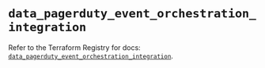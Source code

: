 # `data_pagerduty_event_orchestration_integration`

Refer to the Terraform Registry for docs: [`data_pagerduty_event_orchestration_integration`](https://registry.terraform.io/providers/pagerduty/pagerduty/3.10.0/docs/data-sources/event_orchestration_integration).

